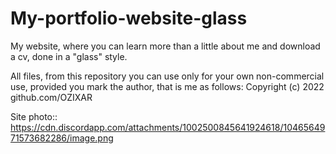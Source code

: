 # My-portfolio-website-glass

My website, where you can learn more than a little about me and download a cv, done in a "glass" style.

All files, from this repository you can use only for your own non-commercial use, provided you mark the author, that is me as follows: 
Copyright (c) 2022 github.com/OZIXAR

Site photo:: 
https://cdn.discordapp.com/attachments/1002500845641924618/1046564971573682286/image.png
